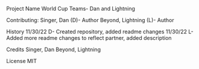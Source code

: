 Project Name
World Cup Teams- Dan and Lightning

Contributing:
Singer, Dan (D)- Author
Beyond, Lightning (L)- Author

History
11/30/22 D- Created repository, added readme changes
11/30/22 L- Added more readme changes to reflect partner, added description

Credits
Singer, Dan
Beyond, Lightning

License
MIT